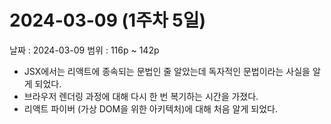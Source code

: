 # 2024-03-09 (1주차 5일)

날짜 : 2024-03-09
범위 : 116p ~ 142p

- JSX에서는 리액트에 종속되는 문법인 줄 알았는데 독자적인 문법이라는 사실을 알게 되었다.
- 브라우저 렌더링 과정에 대해 다시 한 번 복기하는 시간을 가졌다.
- 리액트 파이버 (가상 DOM을 위한 아키텍처)에 대해 처음 알게 되었다.